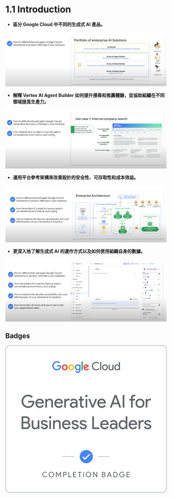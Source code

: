 # 1.1 Introduction

- **區分 Google Cloud 中不同的生成式 AI 產品。**

![gh](https://raw.githubusercontent.com/SeanChenR/img_gif/main/myimage/1742175629000ljgtem.png)

- **解釋 Vertex AI Agent Builder 如何提升搜尋和推薦體驗，並協助組織在不同領域提高生產力。**

![gh](https://raw.githubusercontent.com/SeanChenR/img_gif/main/myimage/1742175649000lht2og.png)

- **運用平台參考架構來改善設計的安全性、可存取性和成本效益。**

![gh](https://raw.githubusercontent.com/SeanChenR/img_gif/main/myimage/1742175672000ihyiiq.png)

- **更深入地了解生成式 AI 的運作方式以及如何使用組織自身的數據。**

![gh](https://raw.githubusercontent.com/SeanChenR/img_gif/main/myimage/1742175697000v470zi.png)

## Badges

![gh](https://raw.githubusercontent.com/SeanChenR/img_gif/main/myimage/17422056160007eakse.png)

